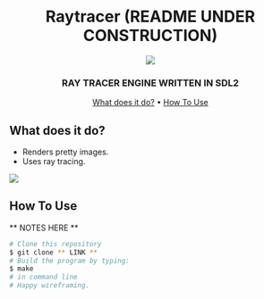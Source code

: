 <h1 align="center">
  <br>
    Raytracer (README UNDER CONSTRUCTION)
  <br>
</h1>

<div align="center">
  <img src="movement.gif"></img>
</div>

<h3 align="center">RAY TRACER ENGINE WRITTEN IN SDL2</h3>

<p align="center">
  <a href="#what-does-it-do">What does it do?</a> •
  <a href="#how-to-use">How To Use</a>
</p>


## What does it do?

* Renders pretty images.
* Uses ray tracing.

<img src="final_render.gif"></img>


## How To Use

** NOTES HERE **

```bash
# Clone this repository
$ git clone ** LINK **
# Build the program by typing:
$ make
# in command line
# Happy wireframing.
```
